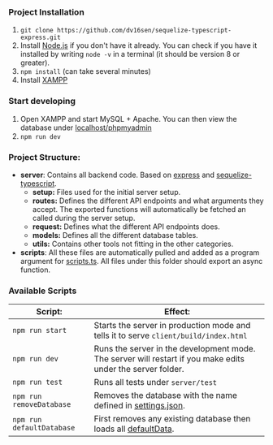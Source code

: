 ### Project Installation
1. `git clone https://github.com/dv16sen/sequelize-typescript-express.git`
2. Install [Node.js](https://nodejs.org/en/) if you don't have it already. You can check if you have it installed by writing `node -v` in a terminal (it should be version 8 or greater).
3. `npm install` (can take several minutes)
4. Install [XAMPP](https://www.apachefriends.org/index.html)

### Start developing
1. Open XAMPP and start MySQL + Apache. You can then view the database under [localhost/phpmyadmin](http://localhost/phpmyadmin)
2. `npm run dev`

### Project Structure:
- **server**: Contains all backend code. Based on [express](https://expressjs.com/) and [sequelize-typescript](https://www.npmjs.com/package/sequelize-typescript).
    - **setup:** Files used for the initial server setup.
    - **routes:** Defines the different API endpoints and what arguments they accept. The exported functions will automatically be fetched an called during the server setup.
    - **request:** Defines what the different API endpoints does.
    - **models:** Defines all the different database tables.
    - **utils:** Contains other tools not fitting in the other categories.
- **scripts**: All these files are automatically pulled and added as a program argument for [scripts.ts](./scripts.ts). All files under this folder should export an async function.

### Available Scripts
| Script:                   | Effect:                        |
| --------------------------| ------------------------------ |
| `npm run start`           | Starts the server in production mode and tells it to serve `client/build/index.html` |
| `npm run dev`             | Runs the server in the development mode.<br> The server will restart if you make edits under the server folder.<br> |
| `npm run test`            | Runs all tests under `server/test` |
| `npm run removeDatabase`  | Removes the database with the name defined in [settings.json](./server/settings.json). |
| `npm run defaultDatabase` | First removes any existing database then loads all [defaultData](server/utils/constants/defaultData.ts). |